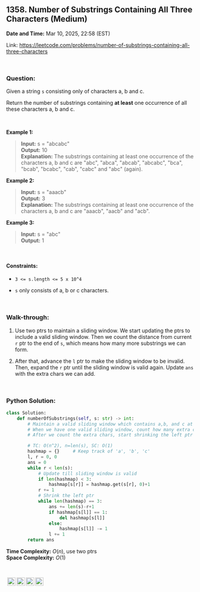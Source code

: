 ## 1358. Number of Substrings Containing All Three Characters (Medium)
**Date and Time:** Mar 10, 2025, 22:58 (EST)

Link: https://leetcode.com/problems/number-of-substrings-containing-all-three-characters

<br>

### Question:
Given a string `s` consisting only of characters a, b and c.

Return the number of substrings containing **at least** one occurrence of all these characters a, b and c.

<br>

**Example 1:**
> **Input:** s = "abcabc" <br>
> **Output:** 10 <br>
> **Explanation:** The substrings containing at least one occurrence of the characters a, b and c are "abc", "abca", "abcab", "abcabc", "bca", "bcab", "bcabc", "cab", "cabc" and "abc" (again). 

**Example 2:**
> **Input:** s = "aaacb" <br>
> **Output:** 3 <br>
> **Explanation:** The substrings containing at least one occurrence of the characters a, b and c are "aaacb", "aacb" and "acb".

**Example 3:**
> **Input:** s = "abc" <br>
> **Output:** 1 <br>

<br>

#### Constraints:
* `3 <= s.length <= 5 x 10^4`

* `s` only consists of a, b or c characters.

<br>

### Walk-through: 
1. Use two ptrs to maintain a sliding window. We start updating the ptrs to include a valid sliding window. Then we count the distance from current `r` ptr to the end of `s`, which means how many more substrings we can form.

2. After that, advance the `l` ptr to make the sliding window to be invalid. Then, expand the `r` ptr until the sliding window is valid again. Update `ans` with the extra chars we can add.

<br>

### Python Solution:
```python
class Solution:
    def numberOfSubstrings(self, s: str) -> int:
        # Maintain a valid sliding window which contains a,b, and c at least once.
        # When we have one valid sliding window, count how many extra chars we can add until the end of s
        # After we count the extra chars, start shrinking the left ptr until sliding window is invalid, then expand the right ptr again until sliding window is valid.

        # TC: O(n^2), n=len(s), SC: O(1)
        hashmap = {}     # Keep track of 'a', 'b', 'c'
        l, r = 0, 0
        ans = 0
        while r < len(s):
            # Update till sliding window is valid
            if len(hashmap) < 3:
                hashmap[s[r]] = hashmap.get(s[r], 0)+1
            r += 1
            # Shrink the left ptr
            while len(hashmap) == 3:
                ans += len(s)-r+1
                if hashmap[s[l]] == 1:
                    del hashmap[s[l]]
                else:
                    hashmap[s[l]] -= 1
                l += 1
        return ans
```
**Time Complexity:** $O(n)$, use two ptrs <br>
**Space Complexity:** $O(1)$

<br>

<img style="height:22px!important;margin-left:3px;vertical-align:text-bottom;" src="https://mirrors.creativecommons.org/presskit/icons/cc.svg?ref=chooser-v1" alt="CC BY-NC-SA" title="CC BY-NC-SA"><img style="height:22px!important;margin-left:3px;vertical-align:text-bottom;" src="https://mirrors.creativecommons.org/presskit/icons/by.svg?ref=chooser-v1" alt="BY: credit must be given to the creator" title="BY: credit must be given to the creator"><img style="height:22px!important;margin-left:3px;vertical-align:text-bottom;" src="https://mirrors.creativecommons.org/presskit/icons/nc.svg?ref=chooser-v1" alt="NC: Only noncommercial uses of the work are permitted" title="NC: Only noncommercial uses of the work are permitted"><img style="height:22px!important;margin-left:3px;vertical-align:text-bottom;" src="https://mirrors.creativecommons.org/presskit/icons/sa.svg?ref=chooser-v1" alt="SA: Adaptations must be shared under the same terms" title="SA: Adaptations must be shared under the same terms">